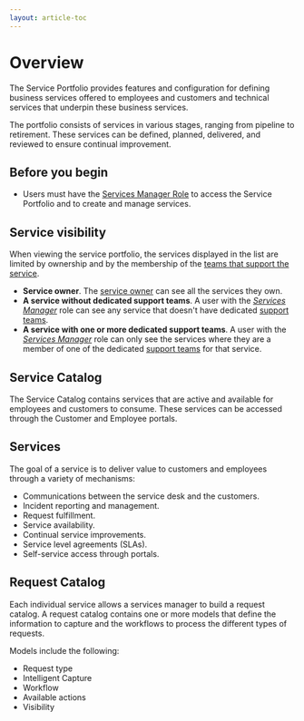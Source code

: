 ```yaml
---
layout: article-toc
---
```

# Overview
The Service Portfolio provides features and configuration for defining business services offered to employees and customers and technical services that underpin these business services.

The portfolio consists of services in various stages, ranging from pipeline to retirement. These services can be defined, planned, delivered, and reviewed to ensure continual improvement.

## Before you begin
* Users must have the [Services Manager Role](/servicemanager-config/setup/service-manager-roles#services) to access the Service Portfolio and to create and manage services.

## Service visibility
When viewing the service portfolio, the services displayed in the list are limited by ownership and by the membership of the [teams that support the service](/servicemanager-user-guide/service-portfolio/services/service-details#supporting-teams).

* **Service owner**. The [service owner](/servicemanager-user-guide/service-portfolio/services/service-details#owner) can see all the services they own.
* **A service without dedicated support teams**. A user with the *[Services Manager](/servicemanager-config/setup/service-manager-roles#services)* role can see any service that doesn't have dedicated [support teams](/servicemanager-user-guide/service-portfolio/services/service-details#supporting-teams). 
* **A service with one or more dedicated support teams**. A user with the *[Services Manager](/servicemanager-config/setup/service-manager-roles#services)* role can only see the services where they are a member of one of the dedicated [support teams](/servicemanager-user-guide/service-portfolio/services/service-details#supporting-teams) for that service.

## Service Catalog
The Service Catalog contains services that are active and available for employees and customers to consume.  These services can be accessed through the Customer and Employee portals.

## Services
The goal of a service is to deliver value to customers and employees through a variety of mechanisms:

* Communications between the service desk and the customers.
* Incident reporting and management.
* Request fulfillment.
* Service availability.
* Continual service improvements.
* Service level agreements (SLAs).
* Self-service access through portals.

## Request Catalog
Each individual service allows a services manager to build a request catalog.  A request catalog contains one or more models that define the information to capture and the workflows to process the different types of requests.

Models include the following:
* Request type
* Intelligent Capture
* Workflow
* Available actions
* Visibility 
